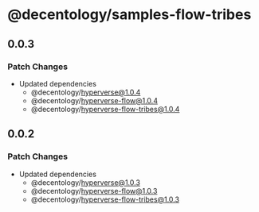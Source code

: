 # @decentology/samples-flow-tribes

## 0.0.3

### Patch Changes

- Updated dependencies
  - @decentology/hyperverse@1.0.4
  - @decentology/hyperverse-flow@1.0.4
  - @decentology/hyperverse-flow-tribes@1.0.4

## 0.0.2

### Patch Changes

- Updated dependencies
  - @decentology/hyperverse@1.0.3
  - @decentology/hyperverse-flow@1.0.3
  - @decentology/hyperverse-flow-tribes@1.0.3
